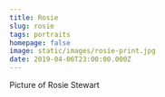 ```yaml
---
title: Rosie
slug: rosie
tags: portraits
homepage: false
image: static/images/rosie-print.jpg
date: 2019-04-06T23:00:00.000Z
---
```

Picture of Rosie Stewart
